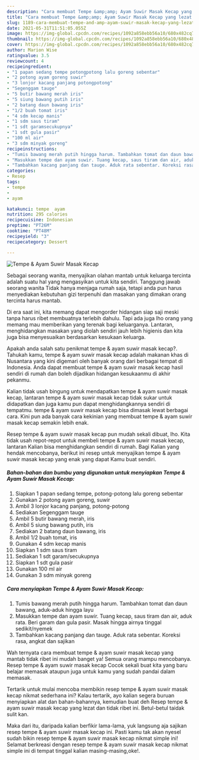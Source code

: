 ```yaml
---
description: "Cara membuat Tempe &amp;amp; Ayam Suwir Masak Kecap yang lezat Untuk Jualan"
title: "Cara membuat Tempe &amp;amp; Ayam Suwir Masak Kecap yang lezat Untuk Jualan"
slug: 1189-cara-membuat-tempe-and-amp-ayam-suwir-masak-kecap-yang-lezat-untuk-jualan
date: 2021-05-31T11:51:05.055Z
image: https://img-global.cpcdn.com/recipes/1092a858ebb56a10/680x482cq70/tempe-ayam-suwir-masak-kecap-foto-resep-utama.jpg
thumbnail: https://img-global.cpcdn.com/recipes/1092a858ebb56a10/680x482cq70/tempe-ayam-suwir-masak-kecap-foto-resep-utama.jpg
cover: https://img-global.cpcdn.com/recipes/1092a858ebb56a10/680x482cq70/tempe-ayam-suwir-masak-kecap-foto-resep-utama.jpg
author: Marion Wise
ratingvalue: 3.5
reviewcount: 4
recipeingredient:
- "1 papan sedang tempe potongpotong lalu goreng sebentar"
- "2 potong ayam goreng suwir"
- "3 lonjor kacang panjang potongpotong"
- "Segenggam tauge"
- "5 butir bawang merah iris"
- "5 siung bawang putih iris"
- "2 batang daun bawang iris"
- "1/2 buah tomat iris"
- "4 sdm kecap manis"
- "1 sdm saus tiram"
- "1 sdt garamsecukupnya"
- "1 sdt gula pasir"
- "100 ml air"
- "3 sdm minyak goreng"
recipeinstructions:
- "Tumis bawang merah putih hingga harum. Tambahkan tomat dan daun bawang, aduk-aduk hingga layu"
- "Masukkan tempe dan ayam suwir. Tuang kecap, saus tiram dan air, aduk rata. Beri garam dan gula pasir. Masak hingga airnya tinggal sedikit/nyemek"
- "Tambahkan kacang panjang dan tauge. Aduk rata sebentar. Koreksi rasa, angkat dan sajikan"
categories:
- Resep
tags:
- tempe
- 
- ayam

katakunci: tempe  ayam 
nutrition: 295 calories
recipecuisine: Indonesian
preptime: "PT26M"
cooktime: "PT48M"
recipeyield: "3"
recipecategory: Dessert

---
```



![Tempe &amp; Ayam Suwir Masak Kecap](https://img-global.cpcdn.com/recipes/1092a858ebb56a10/680x482cq70/tempe-ayam-suwir-masak-kecap-foto-resep-utama.jpg)

Sebagai seorang wanita, menyajikan olahan mantab untuk keluarga tercinta adalah suatu hal yang mengasyikan untuk kita sendiri. Tanggung jawab seorang  wanita Tidak hanya menjaga rumah saja, tetapi anda pun harus menyediakan kebutuhan gizi terpenuhi dan masakan yang dimakan orang tercinta harus mantab.

Di era  saat ini, kita memang dapat mengorder hidangan siap saji meski tanpa harus ribet membuatnya terlebih dahulu. Tapi ada juga lho orang yang memang mau memberikan yang terenak bagi keluarganya. Lantaran, menghidangkan masakan yang diolah sendiri jauh lebih higienis dan kita juga bisa menyesuaikan berdasarkan kesukaan keluarga. 



Apakah anda salah satu penikmat tempe &amp; ayam suwir masak kecap?. Tahukah kamu, tempe &amp; ayam suwir masak kecap adalah makanan khas di Nusantara yang kini digemari oleh banyak orang dari berbagai tempat di Indonesia. Anda dapat membuat tempe &amp; ayam suwir masak kecap hasil sendiri di rumah dan boleh dijadikan hidangan kesukaanmu di akhir pekanmu.

Kalian tidak usah bingung untuk mendapatkan tempe &amp; ayam suwir masak kecap, lantaran tempe &amp; ayam suwir masak kecap tidak sukar untuk didapatkan dan juga kamu pun dapat menghidangkannya sendiri di tempatmu. tempe &amp; ayam suwir masak kecap bisa dimasak lewat berbagai cara. Kini pun ada banyak cara kekinian yang membuat tempe &amp; ayam suwir masak kecap semakin lebih enak.

Resep tempe &amp; ayam suwir masak kecap pun mudah sekali dibuat, lho. Kita tidak usah repot-repot untuk membeli tempe &amp; ayam suwir masak kecap, lantaran Kalian bisa menghidangkan sendiri di rumah. Bagi Kalian yang hendak mencobanya, berikut ini resep untuk menyajikan tempe &amp; ayam suwir masak kecap yang enak yang dapat Kamu buat sendiri.

<!--inarticleads1-->

##### Bahan-bahan dan bumbu yang digunakan untuk menyiapkan Tempe &amp; Ayam Suwir Masak Kecap:

1. Siapkan 1 papan sedang tempe, potong-potong lalu goreng sebentar
1. Gunakan 2 potong ayam goreng, suwir
1. Ambil 3 lonjor kacang panjang, potong-potong
1. Sediakan Segenggam tauge
1. Ambil 5 butir bawang merah, iris
1. Ambil 5 siung bawang putih, iris
1. Sediakan 2 batang daun bawang, iris
1. Ambil 1/2 buah tomat, iris
1. Gunakan 4 sdm kecap manis
1. Siapkan 1 sdm saus tiram
1. Sediakan 1 sdt garam/secukupnya
1. Siapkan 1 sdt gula pasir
1. Gunakan 100 ml air
1. Gunakan 3 sdm minyak goreng




<!--inarticleads2-->

##### Cara menyiapkan Tempe &amp; Ayam Suwir Masak Kecap:

1. Tumis bawang merah putih hingga harum. Tambahkan tomat dan daun bawang, aduk-aduk hingga layu
1. Masukkan tempe dan ayam suwir. Tuang kecap, saus tiram dan air, aduk rata. Beri garam dan gula pasir. Masak hingga airnya tinggal sedikit/nyemek
1. Tambahkan kacang panjang dan tauge. Aduk rata sebentar. Koreksi rasa, angkat dan sajikan




Wah ternyata cara membuat tempe &amp; ayam suwir masak kecap yang mantab tidak ribet ini mudah banget ya! Semua orang mampu mencobanya. Resep tempe &amp; ayam suwir masak kecap Cocok sekali buat kita yang baru belajar memasak ataupun juga untuk kamu yang sudah pandai dalam memasak.

Tertarik untuk mulai mencoba membikin resep tempe &amp; ayam suwir masak kecap nikmat sederhana ini? Kalau tertarik, ayo kalian segera buruan menyiapkan alat dan bahan-bahannya, kemudian buat deh Resep tempe &amp; ayam suwir masak kecap yang lezat dan tidak ribet ini. Betul-betul taidak sulit kan. 

Maka dari itu, daripada kalian berfikir lama-lama, yuk langsung aja sajikan resep tempe &amp; ayam suwir masak kecap ini. Pasti kamu tak akan nyesel sudah bikin resep tempe &amp; ayam suwir masak kecap nikmat simple ini! Selamat berkreasi dengan resep tempe &amp; ayam suwir masak kecap nikmat simple ini di tempat tinggal kalian masing-masing,oke!.

